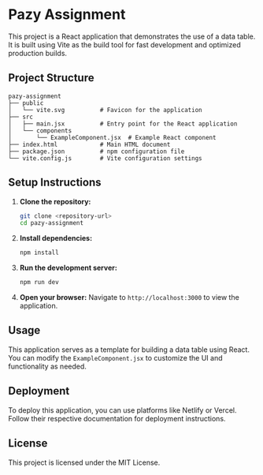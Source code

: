# Pazy Assignment

This project is a React application that demonstrates the use of a data table. It is built using Vite as the build tool for fast development and optimized production builds.

## Project Structure

```
pazy-assignment
├── public
│   └── vite.svg          # Favicon for the application
├── src
│   ├── main.jsx          # Entry point for the React application
│   └── components
│       └── ExampleComponent.jsx  # Example React component
├── index.html            # Main HTML document
├── package.json          # npm configuration file
└── vite.config.js        # Vite configuration settings
```

## Setup Instructions

1. **Clone the repository:**
   ```bash
   git clone <repository-url>
   cd pazy-assignment
   ```

2. **Install dependencies:**
   ```bash
   npm install
   ```

3. **Run the development server:**
   ```bash
   npm run dev
   ```

4. **Open your browser:**
   Navigate to `http://localhost:3000` to view the application.

## Usage

This application serves as a template for building a data table using React. You can modify the `ExampleComponent.jsx` to customize the UI and functionality as needed.

## Deployment

To deploy this application, you can use platforms like Netlify or Vercel. Follow their respective documentation for deployment instructions.

## License

This project is licensed under the MIT License.